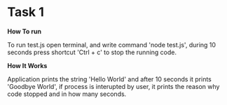 # Task 1

**How To run**

To run test.js open terminal, and write command 'node test.js', during 10 seconds press shortcut 'Ctrl + c' to stop the running code.


**How It Works**

Application prints the string 'Hello World' and after 10 seconds it prints 'Goodbye World', if process is interupted by user, it prints the reason why code stopped and in how many seconds.
